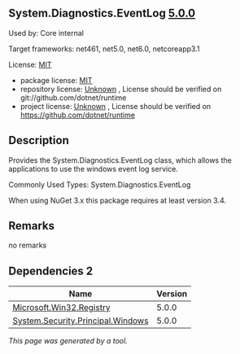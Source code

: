 System.Diagnostics.EventLog [5.0.0](https://www.nuget.org/packages/System.Diagnostics.EventLog/5.0.0)
--------------------

Used by: Core internal

Target frameworks: net461, net5.0, net6.0, netcoreapp3.1

License: [MIT](../../../../licenses/mit) 

- package license: [MIT](https://licenses.nuget.org/MIT) 
- repository license: [Unknown](git://github.com/dotnet/runtime) , License should be verified on git://github.com/dotnet/runtime
- project license: [Unknown](https://github.com/dotnet/runtime) , License should be verified on https://github.com/dotnet/runtime

Description
-----------
Provides the System.Diagnostics.EventLog class, which allows the applications to use the windows event log service.

Commonly Used Types:
System.Diagnostics.EventLog
 
When using NuGet 3.x this package requires at least version 3.4.

Remarks
-----------
no remarks


Dependencies 2
-----------

|Name|Version|
|----------|:----|
|[Microsoft.Win32.Registry](../../../../packages/nuget.org/microsoft.win32.registry/5.0.0)|5.0.0|
|[System.Security.Principal.Windows](../../../../packages/nuget.org/system.security.principal.windows/5.0.0)|5.0.0|

*This page was generated by a tool.*